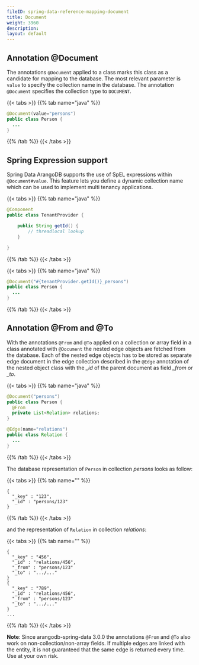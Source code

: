 ```yaml
---
fileID: spring-data-reference-mapping-document
title: Document
weight: 3960
description: 
layout: default
---
```

## Annotation @Document

The annotations `@Document` applied to a class marks this class as a candidate for mapping to the database. The most relevant parameter is `value` to specify the collection name in the database. The annotation `@Document` specifies the collection type to `DOCUMENT`.

{{< tabs >}}
{{% tab name="java" %}}
```java
@Document(value="persons")
public class Person {
  ...
}
```
{{% /tab %}}
{{< /tabs >}}

## Spring Expression support

Spring Data ArangoDB supports the use of SpEL expressions within `@Document#value`. This feature lets you define a dynamic collection name which can be used to implement multi tenancy applications.

{{< tabs >}}
{{% tab name="java" %}}
```java
@Component
public class TenantProvider {

	public String getId() {
		// threadlocal lookup
	}

}
```
{{% /tab %}}
{{< /tabs >}}

{{< tabs >}}
{{% tab name="java" %}}
```java
@Document("#{tenantProvider.getId()}_persons")
public class Person {
  ...
}
```
{{% /tab %}}
{{< /tabs >}}

## Annotation @From and @To

With the annotations `@From` and `@To` applied on a collection or array field in a class annotated with `@Document` the nested edge objects are fetched from the database. Each of the nested edge objects has to be stored as separate edge document in the edge collection described in the `@Edge` annotation of the nested object class with the _\_id_ of the parent document as field _\_from_ or _\_to_.

{{< tabs >}}
{{% tab name="java" %}}
```java
@Document("persons")
public class Person {
  @From
  private List<Relation> relations;
}

@Edge(name="relations")
public class Relation {
  ...
}
```
{{% /tab %}}
{{< /tabs >}}

The database representation of `Person` in collection _persons_ looks as follow:

{{< tabs >}}
{{% tab name="" %}}
```
{
  "_key" : "123",
  "_id" : "persons/123"
}
```
{{% /tab %}}
{{< /tabs >}}

and the representation of `Relation` in collection _relations_:

{{< tabs >}}
{{% tab name="" %}}
```
{
  "_key" : "456",
  "_id" : "relations/456",
  "_from" : "persons/123"
  "_to" : ".../..."
}
{
  "_key" : "789",
  "_id" : "relations/456",
  "_from" : "persons/123"
  "_to" : ".../..."
}
...
```
{{% /tab %}}
{{< /tabs >}}

**Note**: Since arangodb-spring-data 3.0.0 the annotations `@From` and `@To` also work on non-collection/non-array fields. If multiple edges are linked with the entity, it is not guaranteed that the same edge is returned every time. Use at your own risk.
